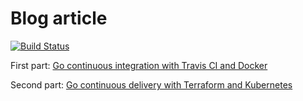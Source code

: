 # Blog article

[![Build Status](https://travis-ci.org/kainlite/whatismyip-go.svg?branch=master)](https://travis-ci.org/kainlite/whatismyip-go)

First part:
[Go continuous integration with Travis CI and Docker](https://techsquad.rocks/blog/go_continuous_integration_with_travis_ci_and_docker/)

Second part:
[Go continuous delivery with Terraform and Kubernetes](https://techsquad.rocks/blog/go_continuous_delivery_with_terraform_and_kubernetes/)
